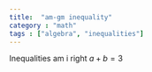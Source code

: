 ```yaml
---
title:  "am-gm inequality"
category : "math"
tags : ["algebra", "inequalities"]
---
```


Inequalities am i right $a+b=3$
